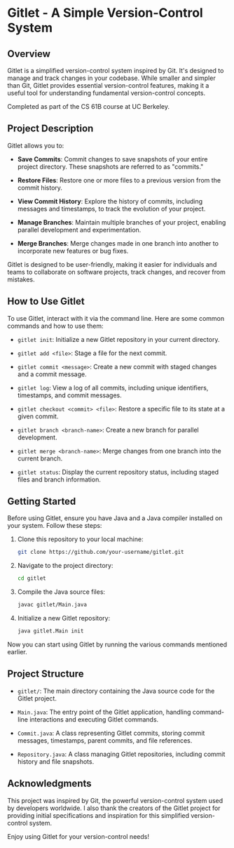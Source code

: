 # Gitlet - A Simple Version-Control System

## Overview

Gitlet is a simplified version-control system inspired by Git. It's designed to manage and track changes in your codebase. While smaller and simpler than Git, Gitlet provides essential version-control features, making it a useful tool for understanding fundamental version-control concepts.

Completed as part of the CS 61B course at UC Berkeley.

## Project Description

Gitlet allows you to:

- **Save Commits**: Commit changes to save snapshots of your entire project directory. These snapshots are referred to as "commits."

- **Restore Files**: Restore one or more files to a previous version from the commit history.

- **View Commit History**: Explore the history of commits, including messages and timestamps, to track the evolution of your project.

- **Manage Branches**: Maintain multiple branches of your project, enabling parallel development and experimentation.

- **Merge Branches**: Merge changes made in one branch into another to incorporate new features or bug fixes.

Gitlet is designed to be user-friendly, making it easier for individuals and teams to collaborate on software projects, track changes, and recover from mistakes.

## How to Use Gitlet

To use Gitlet, interact with it via the command line. Here are some common commands and how to use them:

- `gitlet init`: Initialize a new Gitlet repository in your current directory.

- `gitlet add <file>`: Stage a file for the next commit.

- `gitlet commit <message>`: Create a new commit with staged changes and a commit message.

- `gitlet log`: View a log of all commits, including unique identifiers, timestamps, and commit messages.

- `gitlet checkout <commit> <file>`: Restore a specific file to its state at a given commit.

- `gitlet branch <branch-name>`: Create a new branch for parallel development.

- `gitlet merge <branch-name>`: Merge changes from one branch into the current branch.

- `gitlet status`: Display the current repository status, including staged files and branch information.

## Getting Started

Before using Gitlet, ensure you have Java and a Java compiler installed on your system. Follow these steps:

1. Clone this repository to your local machine:

   ```bash
   git clone https://github.com/your-username/gitlet.git
   ```

2. Navigate to the project directory:

   ```bash
   cd gitlet
   ```

3. Compile the Java source files:

   ```bash
   javac gitlet/Main.java
   ```

4. Initialize a new Gitlet repository:

   ```bash
   java gitlet.Main init
   ```

Now you can start using Gitlet by running the various commands mentioned earlier.

## Project Structure

- `gitlet/`: The main directory containing the Java source code for the Gitlet project.

- `Main.java`: The entry point of the Gitlet application, handling command-line interactions and executing Gitlet commands.

- `Commit.java`: A class representing Gitlet commits, storing commit messages, timestamps, parent commits, and file references.

- `Repository.java`: A class managing Gitlet repositories, including commit history and file snapshots.

## Acknowledgments

This project was inspired by Git, the powerful version-control system used by developers worldwide. I also thank the creators of the Gitlet project for providing initial specifications and inspiration for this simplified version-control system.

Enjoy using Gitlet for your version-control needs!
